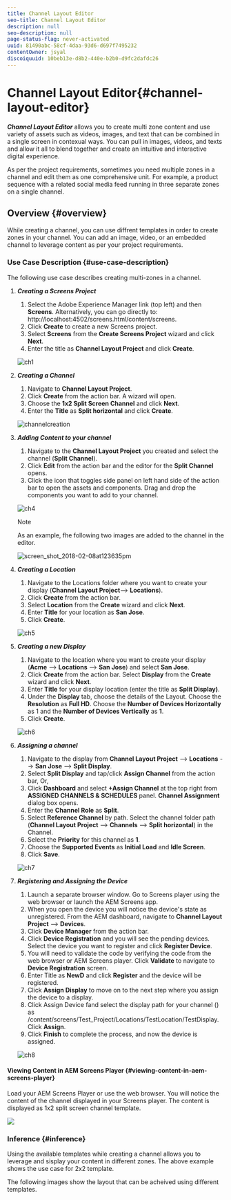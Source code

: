 ```yaml
---
title: Channel Layout Editor
seo-title: Channel Layout Editor
description: null
seo-description: null
page-status-flag: never-activated
uuid: 81490abc-58cf-4daa-93d6-d697f7495232
contentOwner: jsyal
discoiquuid: 10beb13e-d8b2-440e-b2b0-d9fc2dafdc26
---
```


# Channel Layout Editor{#channel-layout-editor}

***Channel Layout Editor*** allows you to create multi zone content and use variety of assets such as videos, images, and text that can be combined in a single screen in contexual ways. You can pull in images, videos, and texts and allow it all to blend together and create an intuitive and interactive digital experience.

As per the project requirements, sometimes you need multiple zones in a channel and edit them as one comprehensive unit. For example, a product sequence with a related social media feed running in three separate zones on a single channel.

## Overview {#overview}

While creating a channel, you can use diffrent templates in order to create zones in your channel. You can add an image, video, or an embedded channel to leverage content as per your project requirements.

### Use Case Description {#use-case-description}

The following use case describes creating multi-zones in a channel.

1. ***Creating a Screens Project***

    1. Select the Adobe Experience Manager link (top left) and then **Screens**. Alternatively, you can ﻿go directly to: http://localhost:4502/screens.html/content/screens.
    1. Click **Create** to create a new Screens project.
    1. Select **Screens** from the **Create Screens Project** wizard and click **Next**. 
    1. Enter the title as **Channel Layout Project** and click **Create**.

   ![ch1](assets/ch1.gif)

1. ***Creating a Channel***

    1. Navigate to **Channel Layout Project**.
    1. Click **Create** from the action bar. A wizard will open.
    1. Choose the **1x2 Split Screen Channel** and click **Next**. 
    1. Enter the **Title** as **Split horizontal** and click **Create**.

   ![channelcreation](assets/channelcreation.gif)

1. ***Adding Content to your channel***

    1. Navigate to the **Channel Layout Project** you created and select the channel (**Split Channel**).
    1. Click **Edit** from the action bar and the editor for the **Split Channel** opens.
    1. Click the icon that toggles side panel on left hand side of the action bar to open the assets and components. Drag and drop the components you want to add to your channel.

   ![ch4](assets/ch4.gif)

   >[!NOTE]
   >
   >As an example, fhe following two images are added to the channel in the editor.

   ![screen_shot_2018-02-08at123635pm](assets/screen_shot_2018-02-08at123635pm.png)

1. ***Creating a Location***

    1. Navigate to the Locations folder where you want to create your display (**Channel Layout Project**--&gt; **Locations**).
    1. Click **Create** from the action bar. 
    1. Select **Location** from the **Create** wizard and click **Next**.
    1. Enter **Title** for your location as **San Jose**.
    1. Click **Create**.

   ![ch5](assets/ch5.gif)

1. ***Creating a new Display***

    1. Navigate to the location where you want to create your display (**Acme** --&gt; **Locations** --&gt; **San Jose**) and select **San Jose**.
    1. Click **Create** from the action bar. Select **Display** from the **Create** wizard and click **Next**.
    1. Enter **Title** for your display location (enter the title as **Split Display)**.
    1. Under the **Display** tab, choose the details of the Layout. Choose the **Resolution** as **Full HD**. Choose the **Number of Devices Horizontally** as 1 and the **Number of Devices Vertically** as **1**.
    1. Click **Create**.

   ![ch6](assets/ch6.gif)

1. ***Assigning a channel***

    1. Navigate to the display from **Channel Layout Project** --&gt; **Locations** --&gt; **San Jose** --&gt; **Split Display**.
    1. Select **Split Display** and tap/click **Assign Channel** from the action bar, Or,
    1. Click **Dashboard** and select **+Assign Channel** at the top right from **ASSIGNED CHANNELS & SCHEDULES** panel. **Channel Assignment** dialog box opens.
    1. Enter the **Channel Role** as **Split**.
    1. Select **Reference Channel** by path. Select the channel folder path (**Channel Layout Project** --&gt; **Channels** --&gt; **Split horizontal**) in the Channel.
    1. Select the **Priority** for this channel as **1**.
    1. Choose the **Supported Events** as **Initial Load** and **Idle Screen**.
    1. Click **Save**.

   ![ch7](assets/ch7.gif)

1. ***Registering and Assigning the Device***

    1. Launch a separate browser window. Go to Screens player using the web browser or launch the AEM Screens app.
    1. When you open the device you will notice the device's state as unregistered. From the AEM dashboard, navigate to **Channel Layout Project** --&gt; **Devices**.
    1. Click **Device Manager** from the action bar.
    1. Click **Device Registration** and you will see the pending devices. Select the device you want to register and click **Register Device**.
    1. You will need to validate the code by verifying the code from the web browser or AEM Screens player. Click **Validate** to navigate to **Device Registration** screen.
    1. Enter Title as **NewD** and click **Register** and the device will be registered.
    1. Click **Assign Display** to move on to the next step where you assign the device to a display.
    1. Click Assign Device fand select the display path for your channel () as /content/screens/Test_Project/Locations/TestLocation/TestDisplay. Click **Assign**.
    1. Click **Finish** to complete the process, and now the device is assigned.

   ![ch8](assets/ch8.gif)

#### Viewing Content in AEM Screens Player {#viewing-content-in-aem-screens-player}

Load your AEM Screens Player or use the web browser. You will notice the content of the channel displayed in your Screens player. The content is displayed as 1x2 split screen channel template.

![](do-not-localize/screen_shot_2018-02-08at123648pm.png) 

### Inference {#inference}

Using the available templates while creating a channel allows you to leverage and sisplay your content in different zones. The above example shows the use case for 2x2 template.

The following images show the layout that can be acheived using different templates.
